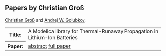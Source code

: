 ## Papers by Christian Groß
<table><a href="/proceedings/authors/ChristianGross">Christian Groß</a> and <a href="/proceedings/authors/AndrejW.Golubkov">Andrej W. Golubkov</a>, </td>
</tr>
<tr><th>Title:</th>
<td>A Modelica library for Thermal-Runaway Propagation in Lithium-Ion Batteries</td>
</tr>
<tr><th>Paper:</th>
<td><a href="/abstracts/abstract_3A_4">abstract</a> <a href="/proceedings/papers/Modelica2021session3A_paper4.pdf">full paper</a></td>
</tr>
</table>